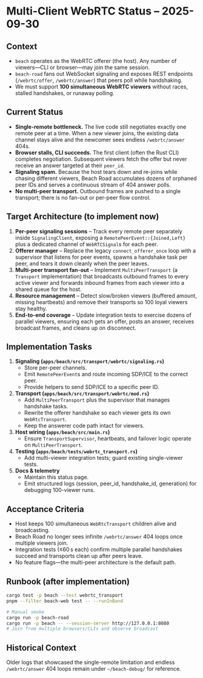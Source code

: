# Multi-Client WebRTC Status – 2025-09-30

## Context
- `beach` operates as the WebRTC offerer (the host). Any number of viewers—CLI or browser—may join the same session.
- `beach-road` fans out WebSocket signaling and exposes REST endpoints (`/webrtc/offer`, `/webrtc/answer`) that peers poll while handshaking.
- We must support **100 simultaneous WebRTC viewers** without races, stalled handshakes, or runaway polling.

## Current Status
- **Single-remote bottleneck.** The live code still negotiates exactly one remote peer at a time. When a new viewer joins, the existing data channel stays alive and the newcomer sees endless `/webrtc/answer` 404s.
- **Browser stalls, CLI succeeds.** The first client (often the Rust CLI) completes negotiation. Subsequent viewers fetch the offer but never receive an answer targeted at their `peer_id`.
- **Signaling spam.** Because the host tears down and re-joins while chasing different viewers, Beach Road accumulates dozens of orphaned peer IDs and serves a continuous stream of 404 answer polls.
- **No multi-peer transport.** Outbound frames are pushed to a single transport; there is no fan-out or per-peer flow control.

## Target Architecture (to implement now)
1. **Per-peer signaling sessions** – Track every remote peer separately inside `SignalingClient`, exposing a `RemotePeerEvent::{Joined,Left}` plus a dedicated channel of `WebRTCSignal`s for each peer.
2. **Offerer manager** – Replace the legacy `connect_offerer_once` loop with a supervisor that listens for peer events, spawns a handshake task per peer, and tears it down cleanly when the peer leaves.
3. **Multi-peer transport fan-out** – Implement `MultiPeerTransport` (a `Transport` implementation) that broadcasts outbound frames to every active viewer and forwards inbound frames from each viewer into a shared queue for the host.
4. **Resource management** – Detect slow/broken viewers (buffered amount, missing heartbeats) and remove their transports so 100 loyal viewers stay healthy.
5. **End-to-end coverage** – Update integration tests to exercise dozens of parallel viewers, ensuring each gets an offer, posts an answer, receives broadcast frames, and cleans up on disconnect.

## Implementation Tasks
1. **Signaling (`apps/beach/src/transport/webrtc/signaling.rs`)**
   - Store per-peer channels.
   - Emit `RemotePeerEvent`s and route incoming SDP/ICE to the correct peer.
   - Provide helpers to send SDP/ICE to a specific peer ID.
2. **Transport (`apps/beach/src/transport/webrtc/mod.rs`)**
   - Add `MultiPeerTransport` plus the supervisor that manages handshake tasks.
   - Rewrite the offerer handshake so each viewer gets its own `WebRtcTransport`.
   - Keep the answerer code path intact for viewers.
3. **Host wiring (`apps/beach/src/main.rs`)**
   - Ensure `TransportSupervisor`, heartbeats, and failover logic operate on `MultiPeerTransport`.
4. **Testing (`apps/beach/tests/webrtc_transport.rs`)**
   - Add multi-viewer integration tests; guard existing single-viewer tests.
5. **Docs & telemetry**
   - Maintain this status page.
   - Emit structured logs (session, peer_id, handshake_id, generation) for debugging 100-viewer runs.

## Acceptance Criteria
- Host keeps 100 simultaneous `WebRtcTransport` children alive and broadcasting.
- Beach Road no longer sees infinite `/webrtc/answer` 404 loops once multiple viewers join.
- Integration tests (≤60 s each) confirm multiple parallel handshakes succeed and transports clean up after peers leave.
- No feature flags—the multi-peer architecture is the default path.

## Runbook (after implementation)
```bash
cargo test -p beach --test webrtc_transport
pnpm --filter beach-web test -- --runInBand

# Manual smoke
cargo run -p beach-road
cargo run -p beach -- --session-server http://127.0.0.1:8080
# Join from multiple browsers/CLIs and observe broadcast
```

## Historical Context
Older logs that showcased the single-remote limitation and endless `/webrtc/answer` 404 loops remain under `~/beach-debug/` for reference.
